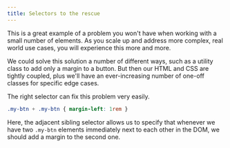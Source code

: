 ```yaml
---
title: Selectors to the rescue
---
```


This is a great example of a problem you won't have when working with a small number of elements. As you scale up and address more complex, real world use cases, you will experience this more and more.

We could solve this solution a number of different ways, such as a utility class to add only a margin to a button. But then our HTML and CSS are tightly coupled, plus we'll have an ever-increasing number of one-off classes for specific edge cases.

The right selector can fix this problem very easily.

~~~css
.my-btn + .my-btn { margin-left: 1rem }
~~~

Here, the adjacent sibling selector allows us to specify that whenever we have two `.my-btn` elements immediately next to each other in the DOM, we should add a margin to the second one.